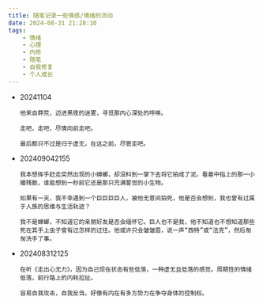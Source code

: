 ```yaml
---
title: 随笔记录一些情感/情绪的流动
date: 2024-08-31 21:28:10
tags:
    - 情绪
    - 心理
    - 内修
    - 随笔
    - 自我修复
    - 个人成长
---
```


- 20241104
    ```text
    他来自莽荒，迈进黑夜的迷雾，寻觅那内心深处的呼唤。

    走吧，走吧，尽情向前走吧。

    最后都只不过是归于虚无，在这之前，尽管走吧。
    ```

- 202409042155
    ```text
    我本想挥手赶走突然出现的小蟑螂，却没料到一掌下去将它拍成了泥。看着中指上的那一小撮残骸，谁能想到一秒前它还是那只充满警觉的小生物。

    如果有一天，我不幸遇到一个巨巨巨巨人，被他无意间拍死，他是否会想到，我也曾有过属于人族的思维与生活轨迹？

    我不是蟑螂，不知道它的亲朋好友是否会缅怀它。巨人也不是我，他不知道也不想知道那些死在其手上虫子曾有过怎样的过往。他或许只会皱皱眉，说一声“西特”或“法克”，然后匆匆洗手了事。
    ```

- 202408312125
    ```text
    在听《走出心无力》，因为自己现在状态有些低落，一种虚无且低落的感觉。周期性的情绪低落，前行路上的内耗拉扯。

    容易自我攻击，自我反刍，好像有内在有多方势力在争夺身体的控制权。
    ```

